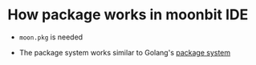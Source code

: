 

# How package works in moonbit IDE

- `moon.pkg` is needed

- The package system works similar to Golang's [package system](https://www.golang-book.com/books/intro/11)
